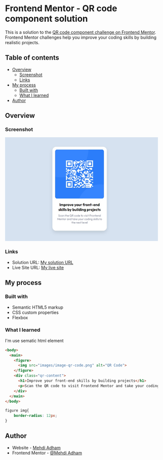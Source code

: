 # Frontend Mentor - QR code component solution

This is a solution to the [QR code component challenge on Frontend Mentor](https://www.frontendmentor.io/challenges/qr-code-component-iux_sIO_H). Frontend Mentor challenges help you improve your coding skills by building realistic projects. 

## Table of contents

- [Overview](#overview)
  - [Screenshot](#screenshot)
  - [Links](#links)
- [My process](#my-process)
  - [Built with](#built-with)
  - [What I learned](#what-i-learned)
- [Author](#author)


## Overview

### Screenshot

![](images/screenshot.jpg)


### Links

- Solution URL: [My solution URL](https://your-solution-url.com)
- Live Site URL: [My live site](https://mehdi-adham.github.io/QR-code-component/index.html)

## My process

### Built with

- Semantic HTML5 markup
- CSS custom properties
- Flexbox


### What I learned

I'm use sematic html element 


```html
<body>
  <main>
    <figure>
      <img src="images/image-qr-code.png" alt="QR Code">
    </figure>
    <div class="qr-content">
      <h1>Improve your front-end skills by building projects</h1>
      <p>Scan the QR code to visit Frontend Mentor and take your coding skills to the next level</p>
    </div>
  </main>
</body>
```
```css
figure img{
    border-radius: 12px;
}
```



## Author

- Website - [Mehdi Adham](https://github.com/mehdi-adham)
- Frontend Mentor - [@Mehdi Adham](https://www.frontendmentor.io/profile/mehdi-adham)



